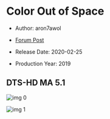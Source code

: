 # Color Out of Space

* Author: aron7awol

* [Forum Post](https://www.avsforum.com/threads/bass-eq-for-filtered-movies.2995212/post-59262742)

* Release Date: 2020-02-25
* Production Year: 2019

## DTS-HD MA 5.1

![img 0](https://i.imgur.com/o65TCru.jpg)

![img 1](https://i.imgur.com/eldShXd.png)

